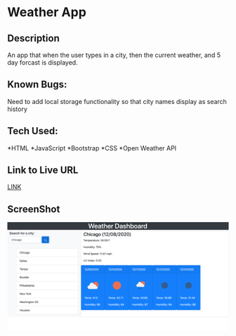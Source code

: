 # Weather App

## Description
An app that when the user types in a city, then the current weather, and 5 day forcast is displayed.

## Known Bugs:
Need to add local storage functionality so that city names display as search history

## Tech Used:
*HTML
*JavaScript
*Bootstrap
*CSS
*Open Weather API

## Link to Live URL
[LINK](https://akelstrom.github.io/weather-app/.)

## ScreenShot
![ScreenShot](https://github.com/akelstrom/weather-app/blob/main/Screen%20Shot%202020-12-08%20at%204.03.41%20PM.png?raw=true)
